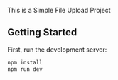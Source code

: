 This is a Simple File Upload Project

## Getting Started

First, run the development server:

```bash
npm install
npm run dev



